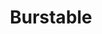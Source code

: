 ---
codehost: https://github.com/burstable-ai/burst
logohandle: burstableai
sort: burstable
title: Burstable
website: https://burstable.ai/
---